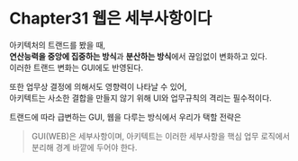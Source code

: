 # Chapter31 웹은 세부사항이다

아키텍처의 트랜드를 봤을 때,<br>
**연산능력을 중앙에 집중하는 방식**과 **분산하는 방식**에서 끊임없이 변화하고 있다.<br>
이러한 트랜드 변화는 GUI에도 반영된다.
<br>

또한 업무상 결정에 의해서도 영향력이 나타날 수 있어, <br>
아키텍트는 사소한 결합을 만들지 않기 위해 UI와 업무규칙의 격리는 필수적이다.
<br>

트랜드에 따라 급변하는 GUI, 웹을 다루는 방식에서 우리가 택할 전략은 
> GUI(WEB)은 세부사항이며, 아키텍트는 이러한 세부사항을 핵심 업무 로직에서 분리해 경계 바깥에 두어야 한다.